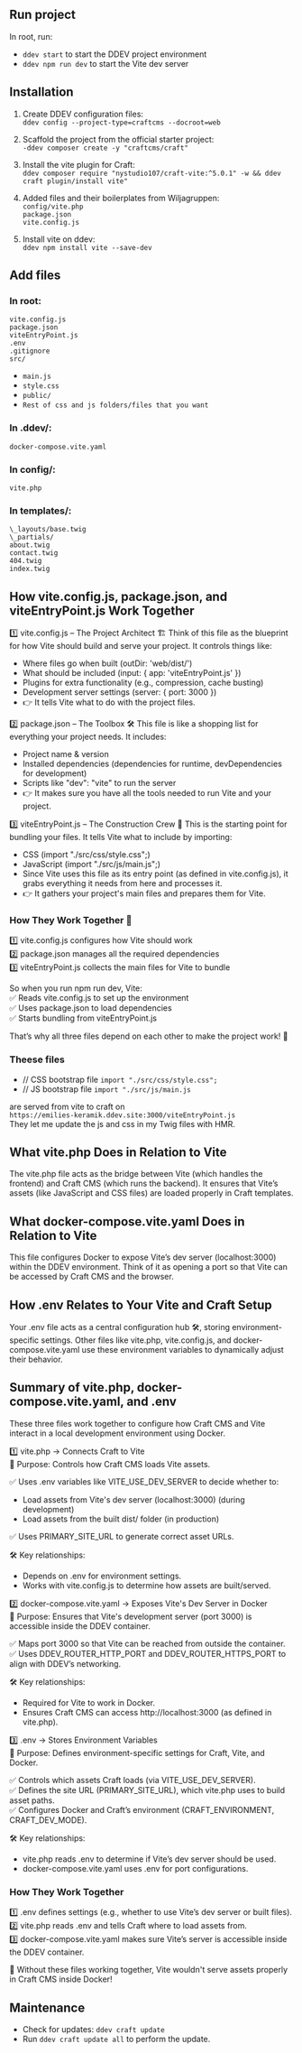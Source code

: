 ## Run project
In root, run:  
- `ddev start` to start the DDEV project environment
- `ddev npm run dev` to start the Vite dev server

## Installation

1. Create DDEV configuration files:  
   `ddev config --project-type=craftcms --docroot=web`

2. Scaffold the project from the official starter project:  
   `-ddev composer create -y "craftcms/craft"`

3. Install the vite plugin for Craft:  
   `ddev composer require "nystudio107/craft-vite:^5.0.1" -w && ddev craft plugin/install vite"`

4. Added files and their boilerplates from Wiljagruppen:  
   `config/vite.php`  
   `package.json`  
   `vite.config.js`

5. Install vite on ddev:  
   `ddev npm install vite --save-dev`

## Add files

### In root:

`vite.config.js`  
`package.json`  
`viteEntryPoint.js`  
`.env`  
`.gitignore`  
`src/`

- `main.js`
- `style.css`
- `public/`
- `Rest of css and js folders/files that you want`

### In .ddev/:

`docker-compose.vite.yaml`

### In config/:

`vite.php`

### In templates/:

`\_layouts/base.twig`  
`\_partials/`  
`about.twig`  
`contact.twig`  
`404.twig`  
`index.twig`

## How vite.config.js, package.json, and viteEntryPoint.js Work Together

1️⃣ vite.config.js – The Project Architect 🏗️
Think of this file as the blueprint for how Vite should build and serve your project. It controls things like:

- Where files go when built (outDir: 'web/dist/')
- What should be included (input: { app: 'viteEntryPoint.js' })
- Plugins for extra functionality (e.g., compression, cache busting)
- Development server settings (server: { port: 3000 })
- 👉 It tells Vite what to do with the project files.

2️⃣ package.json – The Toolbox 🛠️
This file is like a shopping list for everything your project needs. It includes:

- Project name & version
- Installed dependencies (dependencies for runtime, devDependencies for development)
- Scripts like "dev": "vite" to run the server
- 👉 It makes sure you have all the tools needed to run Vite and your project.

3️⃣ viteEntryPoint.js – The Construction Crew 🚧
This is the starting point for bundling your files. It tells Vite what to include by importing:

- CSS (import "./src/css/style.css";)
- JavaScript (import "./src/js/main.js";)
- Since Vite uses this file as its entry point (as defined in vite.config.js), it grabs everything it needs from here and processes it.
- 👉 It gathers your project's main files and prepares them for Vite.

### How They Work Together 🤝

1️⃣ vite.config.js configures how Vite should work  
2️⃣ package.json manages all the required dependencies  
3️⃣ viteEntryPoint.js collects the main files for Vite to bundle

So when you run npm run dev, Vite:  
✅ Reads vite.config.js to set up the environment  
✅ Uses package.json to load dependencies  
✅ Starts bundling from viteEntryPoint.js

That’s why all three files depend on each other to make the project work! 🚀

### Theese files

- // CSS bootstrap file
  `import "./src/css/style.css";`
- // JS bootstrap file
  `import "./src/js/main.js`

are served from vite to craft on  
`https://emilies-keramik.ddev.site:3000/viteEntryPoint.js`  
They let me update the js and css in my Twig files with HMR.

## What vite.php Does in Relation to Vite

The vite.php file acts as the bridge between Vite (which handles the frontend) and Craft CMS (which runs the backend). It ensures that Vite’s assets (like JavaScript and CSS files) are loaded properly in Craft templates.

## What docker-compose.vite.yaml Does in Relation to Vite

This file configures Docker to expose Vite’s dev server (localhost:3000) within the DDEV environment. Think of it as opening a port so that Vite can be accessed by Craft CMS and the browser.

## How .env Relates to Your Vite and Craft Setup

Your .env file acts as a central configuration hub 🛠️, storing environment-specific settings. Other files like vite.php, vite.config.js, and docker-compose.vite.yaml use these environment variables to dynamically adjust their behavior.

## Summary of vite.php, docker-compose.vite.yaml, and .env

These three files work together to configure how Craft CMS and Vite interact in a local development environment using Docker.

1️⃣ vite.php → Connects Craft to Vite  
📌 Purpose: Controls how Craft CMS loads Vite assets.

✅ Uses .env variables like VITE_USE_DEV_SERVER to decide whether to:

- Load assets from Vite's dev server (localhost:3000) (during development)
- Load assets from the built dist/ folder (in production)

✅ Uses PRIMARY_SITE_URL to generate correct asset URLs.

🛠 Key relationships:

- Depends on .env for environment settings.
- Works with vite.config.js to determine how assets are built/served.

2️⃣ docker-compose.vite.yaml → Exposes Vite's Dev Server in Docker  
📌 Purpose: Ensures that Vite's development server (port 3000) is accessible inside the DDEV container.

✅ Maps port 3000 so that Vite can be reached from outside the container.  
✅ Uses DDEV_ROUTER_HTTP_PORT and DDEV_ROUTER_HTTPS_PORT to align with DDEV’s networking.

🛠 Key relationships:

- Required for Vite to work in Docker.
- Ensures Craft CMS can access http://localhost:3000 (as defined in vite.php).

3️⃣ .env → Stores Environment Variables  
📌 Purpose: Defines environment-specific settings for Craft, Vite, and Docker.

✅ Controls which assets Craft loads (via VITE_USE_DEV_SERVER).  
✅ Defines the site URL (PRIMARY_SITE_URL), which vite.php uses to build asset paths.  
✅ Configures Docker and Craft’s environment (CRAFT_ENVIRONMENT, CRAFT_DEV_MODE).

🛠 Key relationships:

- vite.php reads .env to determine if Vite’s dev server should be used.
- docker-compose.vite.yaml uses .env for port configurations.

### How They Work Together

1️⃣ .env defines settings (e.g., whether to use Vite’s dev server or built files).  
2️⃣ vite.php reads .env and tells Craft where to load assets from.  
3️⃣ docker-compose.vite.yaml makes sure Vite’s server is accessible inside the DDEV container.

🔗 Without these files working together, Vite wouldn't serve assets properly in Craft CMS inside Docker!

## Maintenance
- Check for updates: `ddev craft update`
- Run `ddev craft update all`  to perform the update.


